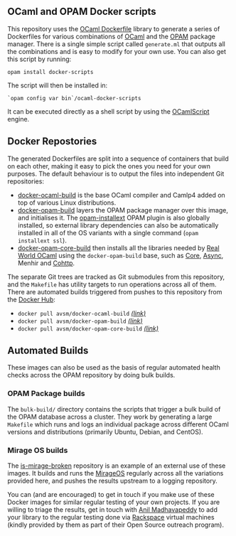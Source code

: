 OCaml and OPAM Docker scripts
-----------------------------

This repository uses the [OCaml Dockerfile](https://avsm.github.io/ocaml-dockerfile)
library to generate a series of Dockerfiles for various combinations of
[OCaml](http://ocaml.org) and the [OPAM](https://opam.ocaml.org) package manager.
There is a single simple script called `generate.ml` that outputs all the combinations
and is easy to modify for your own use.  You can also get this script by running:

    opam install docker-scripts

The script will then be installed in:

    `opam config var bin`/ocaml-docker-scripts

It can be executed directly as a shell script by using the
[OCamlScript](http://mjambon.com/ocamlscript.html) engine.

## Docker Repostories

The generated Dockerfiles are split into a sequence of containers that build on
each other, making it easy to pick the ones you need for your own purposes.
The default behaviour is to output the files into independent Git repositories:

- [docker-ocaml-build](https://github.com/avsm/docker-ocaml-build) is the base
  OCaml compiler and Camlp4 added on top of various Linux distributions.
- [docker-opam-build](https://github.com/avsm/docker-opam-build) layers the
  OPAM package manager over this image, and initialises it.
  The [opam-installext](https://github.com/avsm/opam-installext) OPAM plugin is
  also globally installed, so external library dependencies can also be automatically
  installed in all of the OS variants with a single command (`opam installext ssl`).
- [docker-opam-core-build](https://github.com/avsm/docker-opam-core-build) then
  installs all the libraries needed by [Real World OCaml](https://realworldocaml.org)
  using the `docker-opam-build` base, such as [Core](https://github.com/janestreet/core),
  [Async](https://github.com/janestreet/async), Menhir
  and [Cohttp](https://github.com/mirage/ocaml-cohttp).

The separate Git trees are tracked as Git submodules from this repository, and the
`Makefile` has utility targets to run operations across all of them.
There are automated builds triggered from pushes to this repository from the
[Docker Hub](http://hub.docker.com):

- `docker pull avsm/docker-ocaml-build` *[(link)](registry.hub.docker.com/u/avsm/docker-ocaml-build)*
- `docker pull avsm/docker-opam-build` *[(link)](registry.hub.docker.com/u/avsm/docker-opam-build)*
- `docker pull avsm/docker-opam-core-build` *[(link)](registry.hub.docker.com/u/avsm/docker-opam-core-build)*

## Automated Builds

These images can also be used as the basis of regular automated health checks
across the OPAM repository by doing bulk builds.

### OPAM Package builds

The `bulk-build/` directory contains the scripts that trigger a bulk build
of the OPAM database across a cluster.  They work by generating a large
`Makefile` which runs and logs an individual package across different OCaml
versions and distributions (primarily Ubuntu, Debian, and CentOS).

### Mirage OS builds

The [is-mirage-broken](https://github.com/mirage/is-mirage-broken) repository
is an example of an external use of these images.  It builds and runs the
[MirageOS](http://openmirage.org) regularly across all the variations provided
here, and pushes the results upstream to a logging repository.

You can (and are encouraged) to get in touch if you make use of these Docker
images for similar regular testing of your own projects.  If you are willing
to triage the results, get in touch with [Anil Madhavapeddy](http://anil.recoil.org)
to add your library to the regular testing done via [Rackspace](http://rackspace.com)
virtual machines (kindly provided by them as part of their Open Source outreach
program).
